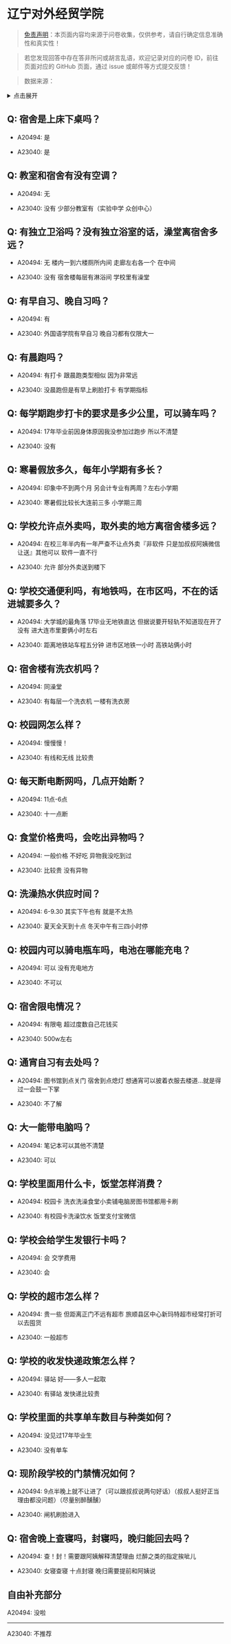# 辽宁对外经贸学院

> [免责声明](https://colleges.chat/#_3)：本页面内容均来源于问卷收集，仅供参考，请自行确定信息准确性和真实性！

> 若您发现回答中存在答非所问或胡言乱语，欢迎记录对应的问卷 ID，前往页面对应的 GitHub 页面，通过 issue 或邮件等方式提交反馈！

> 数据来源：

<details><summary>点击展开</summary>
<ul>
<li>A20494: 匿名 (2023 年 07 月)</li>
<li>A23040: 2783390633@qq.com (2024 年 06 月)</li>
</ul>
</details>

## Q: 宿舍是上床下桌吗？

- A20494: 是

- A23040: 是

## Q: 教室和宿舍有没有空调？

- A20494: 无

- A23040: 没有 少部分教室有（实验中学 众创中心）

## Q: 有独立卫浴吗？没有独立浴室的话，澡堂离宿舍多远？

- A20494: 无 楼内一到六楼厕所内间 走廊左右各一个 在中间

- A23040: 没有 宿舍楼每层有淋浴间 学校里有澡堂

## Q: 有早自习、晚自习吗？

- A20494: 有

- A23040: 外国语学院有早自习 晚自习都有仅限大一

## Q: 有晨跑吗？

- A20494: 有打卡 跟晨跑类型相似 因为非常远

- A23040: 没晨跑但是有早上刷脸打卡 有学期指标

## Q: 每学期跑步打卡的要求是多少公里，可以骑车吗？

- A20494: 17年毕业前因身体原因我没参加过跑步 所以不清楚

- A23040: 没有

## Q: 寒暑假放多久，每年小学期有多长？

- A20494: 印象中不到两个月 另会计专业有两周？左右小学期

- A23040: 寒暑假比较长大连前三多 小学期三周

## Q: 学校允许点外卖吗，取外卖的地方离宿舍楼多远？

- A20494: 在校三年半内有一年严查不让点外卖『非软件 只是加叔叔阿姨微信让送』其他可以 软件一直不行

- A23040: 允许 部分外卖送到楼下

## Q: 学校交通便利吗，有地铁吗，在市区吗，不在的话进城要多久？

- A20494: 大学城的最角落 17毕业无地铁直达 但据说要开轻轨不知道现在开了没有 进大连市里要俩小时左右

- A23040: 距离地铁站车程五分钟 进市区地铁一小时 高铁站俩小时

## Q: 宿舍楼有洗衣机吗？

- A20494: 同澡堂

- A23040: 有每层一个洗衣机 一楼有洗衣房

## Q: 校园网怎么样？

- A20494: 慢慢慢！

- A23040: 有线和无线 比较贵

## Q: 每天断电断网吗，几点开始断？

- A20494: 11点-6点

- A23040: 十一点断

## Q: 食堂价格贵吗，会吃出异物吗？

- A20494: 一般价格 不好吃 异物我没吃到过

- A23040: 比较贵 没有异物

## Q: 洗澡热水供应时间？

- A20494: 6-9.30 其实下午也有 就是不太热

- A23040: 夏天全天到十点 冬天中午有三四小时停

## Q: 校园内可以骑电瓶车吗，电池在哪能充电？

- A20494: 可以 没有充电地方

- A23040: 不可以

## Q: 宿舍限电情况？

- A20494: 有限电 超过度数自己花钱买

- A23040: 500w左右

## Q: 通宵自习有去处吗？

- A20494: 图书馆到点关门 宿舍到点熄灯 想通宵可以披着衣服去楼道…就是得过一会鼓一下掌

- A23040: 不了解

## Q: 大一能带电脑吗？

- A20494: 笔记本可以其他不清楚

- A23040: 可以

## Q: 学校里面用什么卡，饭堂怎样消费？

- A20494: 校园卡 洗衣洗澡食堂小卖铺电脑房图书馆都用卡刷

- A23040: 有校园卡洗澡饮水 饭堂支付宝微信

## Q: 学校会给学生发银行卡吗？

- A20494: 会 交学费用

- A23040: 会

## Q: 学校的超市怎么样？

- A20494: 贵一些 但距离正门不远有超市 旅顺县区中心新玛特超市经常打折可以去囤货

- A23040: 一般超市

## Q: 学校的收发快递政策怎么样？

- A20494: 驿站 好——多人一起取

- A23040: 有驿站 发快递比较贵

## Q: 学校里面的共享单车数目与种类如何？

- A20494: 没见过17年毕业生

- A23040: 没有单车

## Q: 现阶段学校的门禁情况如何？

- A20494: 9点半晚上就不让进了（可以跟叔叔说两句好话）（叔叔人挺好正当理由都没问题）（尽量别醉醺醺）

- A23040: 闸机刷脸进入

## Q: 宿舍晚上查寝吗，封寝吗，晚归能回去吗？

- A20494: 查！封！需要跟阿姨解释清楚理由 烂醉之类的指定挨呲儿

- A23040: 女寝查寝 十点封寝 晚归需要提前和阿姨说

## 自由补充部分

A20494: 没啦

***

A23040: 不推荐